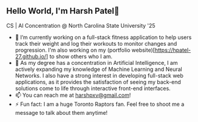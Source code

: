 ## Hello World, I'm Harsh Patel👋
CS | AI Concentration @ North Carolina State University '25

- 🔭 I’m currently working on a full-stack fitness application to help users track their weight and log their workouts to monitor changes and progression. I'm also working on my (portfolio website)[https://hpatel-27.github.io/] to show others who I am.
- 🌱 As my degree has a concentration in Artificial Intelligence, I am actively expanding my knowledge of Machine Learning and Neural Networks. I also have a strong interest in developing full-stack web applications, as it provides the satisfaction of seeing my back-end solutions come to life through interactive front-end interfaces.
- 📫 You can reach me at harshpxv@gmail.com!
- ⚡ Fun fact: I am a huge Toronto Raptors fan. Feel free to shoot me a message to talk about them anytime!
